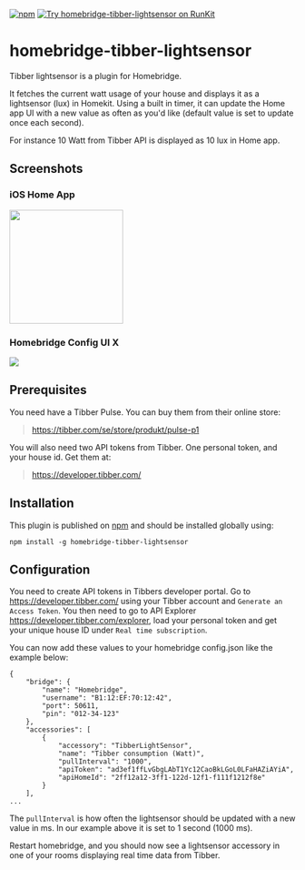 [![npm](https://badgen.net/npm/v/homebridge-tibber-lightsensor/latest)](https://www.npmjs.com/package/homebridge-tibber-lightsensor)
[![Try homebridge-tibber-lightsensor on RunKit](https://badge.runkitcdn.com/homebridge-tibber-lightsensor.svg)](https://npm.runkit.com/homebridge-tibber-lightsensor)

# homebridge-tibber-lightsensor
Tibber lightsensor is a plugin for Homebridge.

It fetches the current watt usage of your house and displays it as a lightsensor (lux) in Homekit. Using a built in timer, it can update the Home app UI with a new value as often as you'd like (default value is set to update once each second).

For instance 10 Watt from Tibber API is displayed as 10 lux in Home app.

## Screenshots

### iOS Home App
<img src="https://i.postimg.cc/N02CCMgQ/Webp-net-gifmaker.gif" width="200" />

### Homebridge Config UI X
<img src="https://i.postimg.cc/gkVDqs5c/tibber.png" />

## Prerequisites

You need have a Tibber Pulse. You can buy them from their online store:

> https://tibber.com/se/store/produkt/pulse-p1

You will also need two API tokens from Tibber. One personal token, and your house id. Get them at:

> https://developer.tibber.com/

## Installation 
This plugin is published on [npm](https://www.npmjs.com/package/homebridge-tibber-lightsensor) and should be installed globally using:

`npm install -g homebridge-tibber-lightsensor`

## Configuration

You need to create API tokens in Tibbers developer portal. Go to https://developer.tibber.com/ using your Tibber account and `Generate an Access Token`. You then need to go to API Explorer https://developer.tibber.com/explorer, load your personal token and get your unique house ID under `Real time subscription`.

You can now add these values to your homebridge config.json like the example below:
```
{
    "bridge": {
        "name": "Homebridge",
        "username": "B1:12:EF:70:12:42",
        "port": 50611,
        "pin": "012-34-123"
    },
    "accessories": [
        {
            "accessory": "TibberLightSensor",
            "name": "Tibber consumption (Watt)",
            "pullInterval": "1000",
            "apiToken": "ad3ef1ffLvGbgLAbT1Yc12CaoBkLGoL0LFaHAZiAYiA",
            "apiHomeId": "2ff12a12-3ff1-122d-12f1-f111f1212f8e"
        }
    ],
...
```
The `pullInterval` is how often the lightsensor should be updated with a new value in ms. In our example above it is set to 1 second (1000 ms).

Restart homebridge, and you should now see a lightsensor accessory in one of your rooms displaying real time data from Tibber. 

